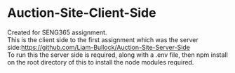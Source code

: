 # Auction-Site-Client-Side
Created for SENG365 assignment.\
This is the client side to the first assignment which was the server side:https://github.com/Liam-Bullock/Auction-Site-Server-Side \
To run this the server side is required, along with a .env file, then npm install on the root directory of this to install the node modules required.
